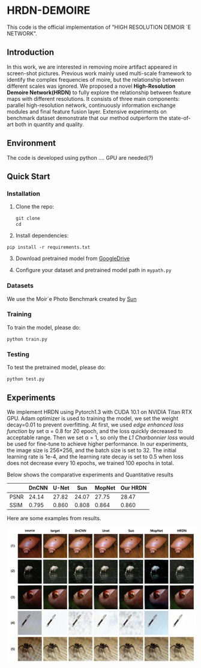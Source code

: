 # HRDN-DEMOIRE

This code is the official implementation of  "HIGH RESOLUTION DEMOIR ´E NETWORK". 

## Introduction

In this work, we are interested in removing moire artifact appeared in  screen-shot pictures. Previous work mainly used multi-scale framework to identify the complex frequencies of moire, but the relationship between different scales was ignored.  We proposed a novel **High-Resolution Demoire Network(HRDN)** to fully explore the relationship between feature maps with different resolutions. It consists of three main components: parallel high-resolution network, continuously information exchange modules and final feature fusion layer. Extensive experiments on benchmark dataset demonstrate that our method outperform the state-of-art both in quantity and quality.



## Environment

The code is developed using python .... GPU are needed(?)



## Quick Start

### Installation

1. Clone the repo:

   ```shell
   git clone 
   cd 
   ```

2. Install dependencies:

```shell
pip install -r requirements.txt
```

3. Download pretrained model from [GoogleDrive](https://drive.google.com/open?id=19yV8NbL6LoirOZ9aM2K1XaN1g-XIBdaS)

4. Configure your dataset and pretrained model path in `mypath.py`

### Datasets

We use the Moir´e Photo Benchmark created by [Sun](https://yujingsun.github.io/dataset/moireDatareadMe.txt)

### Training

To train the model, please do:

```shell
python train.py
```

### Testing

To test the pretrained model, please do:

```shell
python test.py
```



## Experiments

We implement HRDN using Pytorch1.3 with CUDA 10.1
on NVIDIA Titan RTX GPU. Adam optimizer is used to training the model, we set the weight decay=0.01 to prevent overfitting. At first, we used *edge enhanced loss function* by set α = 0.8 for 20 epoch, and the loss quickly decreased to acceptable range. Then we set α = 1, so only the *L1 Charbonnier loss* would be used for fine-tune to achieve higher performance. In our experiments, the image size is 256×256, and the batch size is set to 32. The initial learning rate is 1e-4, and the learning rate decay is set to 0.5 when loss does not decrease every 10 epochs, we trained 100 epochs in total.

Below shows the comparative experiments and Quantitative results

|      | DnCNN | U-Net | Sun   | MopNet | Our HRDN |
| ---- | ----- | ----- | ----- | ------ | -------- |
| PSNR | 24.14 | 27.82 | 24.07 | 27.75  | 28.47    |
| SSIM | 0.795 | 0.860 | 0.808 | 0.864  | 0.860    |

Here are some examples from results.

![result examples](result.jpg)




